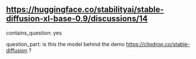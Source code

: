 ## https://huggingface.co/stabilityai/stable-diffusion-xl-base-0.9/discussions/14

contains_question: yes

question_part: is this the model behind the demo https://clipdrop.co/stable-diffusion ?